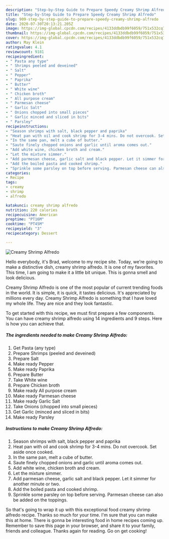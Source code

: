 ```yaml
---
description: "Step-by-Step Guide to Prepare Speedy Creamy Shrimp Alfredo"
title: "Step-by-Step Guide to Prepare Speedy Creamy Shrimp Alfredo"
slug: 909-step-by-step-guide-to-prepare-speedy-creamy-shrimp-alfredo
date: 2020-07-30T20:13:21.205Z
image: https://img-global.cpcdn.com/recipes/4133ddbdb99f6059/751x532cq70/creamy-shrimp-alfredo-recipe-main-photo.jpg
thumbnail: https://img-global.cpcdn.com/recipes/4133ddbdb99f6059/751x532cq70/creamy-shrimp-alfredo-recipe-main-photo.jpg
cover: https://img-global.cpcdn.com/recipes/4133ddbdb99f6059/751x532cq70/creamy-shrimp-alfredo-recipe-main-photo.jpg
author: May Klein
ratingvalue: 4.1
reviewcount: 9181
recipeingredient:
- " Pasta any type"
- " Shrimps peeled and deveined"
- " Salt"
- " Pepper"
- " Paprika"
- " Butter"
- " White wine"
- " Chicken broth"
- " All purpose cream"
- " Parmesan cheese"
- " Garlic Salt"
- " Onions chopped into small pieces"
- " Garlic minced and sliced in bits"
- " Parsley"
recipeinstructions:
- "Season shrimps with salt, black pepper and paprika"
- "Heat pan with oil and cook shrimp for 3-4 mins. Do not overcook. Set aside once cooked."
- "In the same pan, melt a cube of butter."
- "Saute finely chopped onions and garlic until aroma comes out."
- "Add white wine, chicken broth and cream."
- "Let the mixture simmer."
- "Add parmesan cheese, garlic salt and black pepper. Let it simmer for another minute or two."
- "Add the boiled pasta and cooked shrimp."
- "Sprinkle some parsley on top before serving. Parmesan cheese can also be added on the toppings."
categories:
- Recipe
tags:
- creamy
- shrimp
- alfredo

katakunci: creamy shrimp alfredo 
nutrition: 220 calories
recipecuisine: American
preptime: "PT16M"
cooktime: "PT45M"
recipeyield: "3"
recipecategory: Dessert

---
```



![Creamy Shrimp Alfredo](https://img-global.cpcdn.com/recipes/4133ddbdb99f6059/751x532cq70/creamy-shrimp-alfredo-recipe-main-photo.jpg)

Hello everybody, it's Brad, welcome to my recipe site. Today, we're going to make a distinctive dish, creamy shrimp alfredo. It is one of my favorites. This time, I am going to make it a little bit unique. This is gonna smell and look delicious.

Creamy Shrimp Alfredo is one of the most popular of current trending foods in the world. It is simple, it is quick, it tastes delicious. It's appreciated by millions every day. Creamy Shrimp Alfredo is something that I have loved my whole life. They are nice and they look fantastic.




To get started with this recipe, we must first prepare a few components. You can have creamy shrimp alfredo using 14 ingredients and 9 steps. Here is how you can achieve that.

<!--inarticleads1-->

##### The ingredients needed to make Creamy Shrimp Alfredo:

1. Get  Pasta (any type)
1. Prepare  Shrimps (peeled and deveined)
1. Prepare  Salt
1. Make ready  Pepper
1. Make ready  Paprika
1. Prepare  Butter
1. Take  White wine
1. Prepare  Chicken broth
1. Make ready  All purpose cream
1. Make ready  Parmesan cheese
1. Make ready  Garlic Salt
1. Take  Onions (chopped into small pieces)
1. Get  Garlic (minced and sliced in bits)
1. Make ready  Parsley




<!--inarticleads2-->

##### Instructions to make Creamy Shrimp Alfredo:

1. Season shrimps with salt, black pepper and paprika
1. Heat pan with oil and cook shrimp for 3-4 mins. Do not overcook. Set aside once cooked.
1. In the same pan, melt a cube of butter.
1. Saute finely chopped onions and garlic until aroma comes out.
1. Add white wine, chicken broth and cream.
1. Let the mixture simmer.
1. Add parmesan cheese, garlic salt and black pepper. Let it simmer for another minute or two.
1. Add the boiled pasta and cooked shrimp.
1. Sprinkle some parsley on top before serving. Parmesan cheese can also be added on the toppings.




So that's going to wrap it up with this exceptional food creamy shrimp alfredo recipe. Thanks so much for your time. I'm sure that you can make this at home. There is gonna be interesting food in home recipes coming up. Remember to save this page in your browser, and share it to your family, friends and colleague. Thanks again for reading. Go on get cooking!
